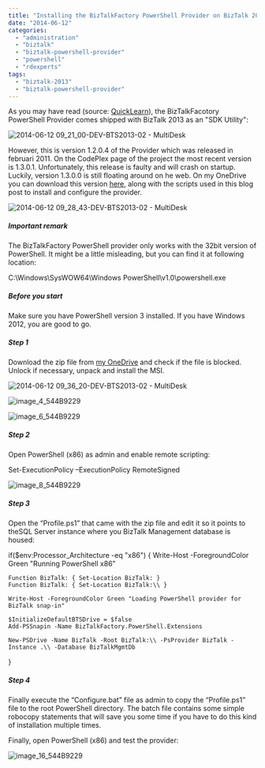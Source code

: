 ```yaml
---
title: "Installing the BizTalkFactory PowerShell Provider on BizTalk 2013"
date: "2014-06-12"
categories: 
  - "administration"
  - "biztalk"
  - "biztalk-powershell-provider"
  - "powershell"
  - "rdexperts"
tags: 
  - "biztalk-2013"
  - "biztalk-powershell-provider"
---
```


As you may have read (source: [QuickLearn](http://blog.quicklearn.com/2013/07/19/automating-and-managing-biztalk-server-2013-with-powershell/)), the BizTalkFacotory PowerShell Provider comes shipped with BizTalk 2013 as an "SDK Utility":

![2014-06-12 09_21_00-DEV-BTS2013-02 - MultiDesk](2014-06-12-09_21_00-DEV-BTS2013-02-MultiDesk_thumb.png "2014-06-12 09_21_00-DEV-BTS2013-02 - MultiDesk")

However, this is version 1.2.0.4 of the Provider which was released in februari 2011. On the CodePlex page of the project the most recent version is 1.3.0.1. Unfortunately, this release is faulty and will crash on startup. Luckily, version 1.3.0.0 is still floating around on he web. On my OneDrive you can download this version [here](https://onedrive.live.com/redir?resid=CE154A6371586808%218360&authkey=%21ACuHK2mkqx8aqLI&ithint=file%2c.zip), along with the scripts used in this blog post to install and configure the provider.

![2014-06-12 09_28_43-DEV-BTS2013-02 - MultiDesk](2014-06-12-09_28_43-DEV-BTS2013-02-MultiDesk_thumb.png "2014-06-12 09_28_43-DEV-BTS2013-02 - MultiDesk")

##### Important remark

The BizTalkFactory PowerShell provider only works with the 32bit version of PowerShell. It might be a little misleading, but you can find it at following location:

C:\\Windows\\SysWOW64\\Windows PowerShell\\v1.0\\powershell.exe

##### Before you start

Make sure you have PowerShell version 3 installed. If you have Windows 2012, you are good to go.

##### Step 1

Download the zip file from [my OneDrive](https://onedrive.live.com/redir?resid=CE154A6371586808%218360&authkey=%21ACuHK2mkqx8aqLI&ithint=file%2c.zip) and check if the file is blocked. Unlock if necessary, unpack and install the MSI.

![2014-06-12 09_36_20-DEV-BTS2013-02 - MultiDesk](2014-06-12-09_36_20-DEV-BTS2013-02-MultiDesk_thumb.png "2014-06-12 09_36_20-DEV-BTS2013-02 - MultiDesk")

![image_4_544B9229](image_4_544B9229_thumb.png "image_4_544B9229")

![image_6_544B9229](image_6_544B9229_thumb.png "image_6_544B9229")

##### Step 2

Open PowerShell (x86) as admin and enable remote scripting:

Set-ExecutionPolicy –ExecutionPolicy RemoteSigned

![image_8_544B9229](image_8_544B9229_thumb.png "image_8_544B9229")

##### Step 3

Open the “Profile.ps1” that came with the zip file and edit it so it points to theSQL Server instance where you BizTalk Management database is housed:

if($env:Processor\_Architecture -eq "x86")
{
    Write-Host -ForegroundColor Green "Running PowerShell x86"

    Function BizTalk: { Set-Location BizTalk: }
    Function BizTalk: { Set-Location BizTalk:\\ }

    Write-Host -ForegroundColor Green "Loading PowerShell provider for BizTalk snap-in"

    $InitializeDefaultBTSDrive = $false
    Add-PSSnapin -Name BizTalkFactory.PowerShell.Extensions

    New-PSDrive -Name BizTalk -Root BizTalk:\\ -PsProvider BizTalk -Instance .\\ -Database BizTalkMgmtDb
}

##### Step 4

Finally execute the “Configure.bat” file as admin to copy the “Profile.ps1” file to the root PowerShell directory. The batch file contains some simple robocopy statements that will save you some time if you have to do this kind of installation multiple times.

Finally, open PowerShell (x86) and test the provider:

![image_16_544B9229](image_16_544B9229_thumb.png "image_16_544B9229")
